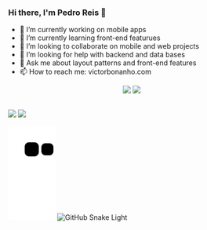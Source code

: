 ### Hi there, I'm Pedro Reis 👋

- 🔭 I’m currently working on mobile apps
- 🌱 I’m currently learning front-end featurues
- 👯 I’m looking to collaborate on mobile and web projects
- 🤔 I’m looking for help with backend and data bases
- 💬 Ask me about layout patterns and front-end features
- 📫 How to reach me: victorbonanho.com

<div align="center">
  <img height="180em" src="https://github-readme-stats.vercel.app/api?username=Pedro-Hc-Reis&show_icons=true&theme=dark&include_all_commits=true&count_private=true"/>
  <img height="180em" src="https://github-readme-stats.vercel.app/api/top-langs/?username=Pedro-Hc-Reis&layout=compact&langs_count=7&theme=dark"/>
</div>

  ##

<div> 
  <a href="https://www.instagram.com/pedrohenriquecreis/" target="_blank"><img src="https://img.shields.io/badge/-Instagram-%23E4405F?style=for-the-badge&logo=instagram&logoColor=white" target="_blank"></a>
  <a href="https://www.linkedin.com/in/pedro-h-c-reis" target="_blank"><img src="https://img.shields.io/badge/-LinkedIn-%230077B5?style=for-the-badge&logo=linkedin&logoColor=white" target="_blank"></a> 

  ![Snake animation](https://github.com/rafaballerini/rafaballerini/blob/output/github-contribution-grid-snake.svg)
  ![GitHub Snake Light](github-snake.svg#gh-light-mode-only)

</div>
